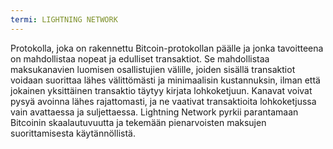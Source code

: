 ```yaml
---
termi: LIGHTNING NETWORK
---
```


Protokolla, joka on rakennettu Bitcoin-protokollan päälle ja jonka tavoitteena on mahdollistaa nopeat ja edulliset transaktiot. Se mahdollistaa maksukanavien luomisen osallistujien välille, joiden sisällä transaktiot voidaan suorittaa lähes välittömästi ja minimaalisin kustannuksin, ilman että jokainen yksittäinen transaktio täytyy kirjata lohkoketjuun. Kanavat voivat pysyä avoinna lähes rajattomasti, ja ne vaativat transaktioita lohkoketjussa vain avattaessa ja suljettaessa. Lightning Network pyrkii parantamaan Bitcoinin skaalautuvuutta ja tekemään pienarvoisten maksujen suorittamisesta käytännöllistä.